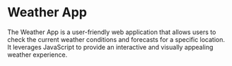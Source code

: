 # Weather App

The Weather App is a user-friendly web application that allows users to check the current weather conditions and forecasts for a specific location. It leverages JavaScript to provide an interactive and visually appealing weather experience.
